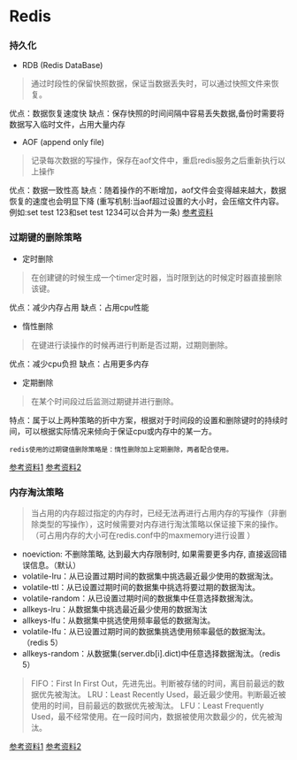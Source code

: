# Redis
### 持久化
* RDB (Redis DataBase)
> 通过时段性的保留快照数据，保证当数据丢失时，可以通过快照文件来恢复。

优点：数据恢复速度快
缺点：保存快照的时间间隔中容易丢失数据,备份时需要将数据写入临时文件，占用大量内存
* AOF (append only file)
> 记录每次数据的写操作，保存在aof文件中，重启redis服务之后重新执行以上操作

优点：数据一致性高
缺点：随着操作的不断增加，aof文件会变得越来越大，数据恢复的速度也会明显下降
(重写机制:当aof超过设置的大小时，会压缩文件内容。例如:set test 123和set test 1234可以合并为一条)
[参考资料](https://www.cnblogs.com/itdragon/p/7906481.html)

### 过期键的删除策略
* 定时删除
> 在创建键的时候生成一个timer定时器，当时限到达的时候定时器直接删除该键。

优点：减少内存占用
缺点：占用cpu性能
* 惰性删除
> 在键进行读操作的时候再进行判断是否过期，过期则删除。

优点：减少cpu负担
缺点：占用更多内存

* 定期删除
> 在某个时间段过后监测过期键并进行删除。

特点：属于以上两种策略的折中方案，根据对于时间段的设置和删除键时的持续时间，可以根据实际情况来倾向于保证cpu或内存中的某一方。

	redis使用的过期键值删除策略是：惰性删除加上定期删除，两者配合使用。
[参考资料1](https://blog.csdn.net/ThinkWon/article/details/101522970)
[参考资料2](https://www.cnblogs.com/lukexwang/p/4694094.html)

### 内存淘汰策略
> 当占用的内存超过指定的内存时，已经无法再进行占用内存的写操作（非删除类型的写操作），这时候需要对内存进行淘汰策略以保证接下来的操作。（可占用内存的大小可在redis.conf中的maxmemory进行设置 ）

* noeviction: 不删除策略, 达到最大内存限制时, 如果需要更多内存, 直接返回错误信息。（默认）
* volatile-lru：从已设置过期时间的数据集中挑选最近最少使用的数据淘汰。
* volatile-ttl：从已设置过期时间的数据集中挑选将要过期的数据淘汰。
* volatile-random：从已设置过期时间的数据集中任意选择数据淘汰。
* allkeys-lru：从数据集中挑选最近最少使用的数据淘汰
* allkeys-lfu：从数据集中挑选使用频率最低的数据淘汰。
* volatile-lfu：从已设置过期时间的数据集挑选使用频率最低的数据淘汰。（redis 5）
* allkeys-random：从数据集(server.db[i].dict)中任意选择数据淘汰。（redis 5）

>FIFO：First In First Out，先进先出。判断被存储的时间，离目前最远的数据优先被淘汰。
>LRU：Least Recently Used，最近最少使用。判断最近被使用的时间，目前最远的数据优先被淘汰。
>LFU：Least Frequently Used，最不经常使用。在一段时间内，数据被使用次数最少的，优先被淘汰。

[参考资料1](https://blog.csdn.net/ligupeng7929/article/details/79603060)
[参考资料2](https://blog.csdn.net/zhangchaoyang/article/details/109649331)